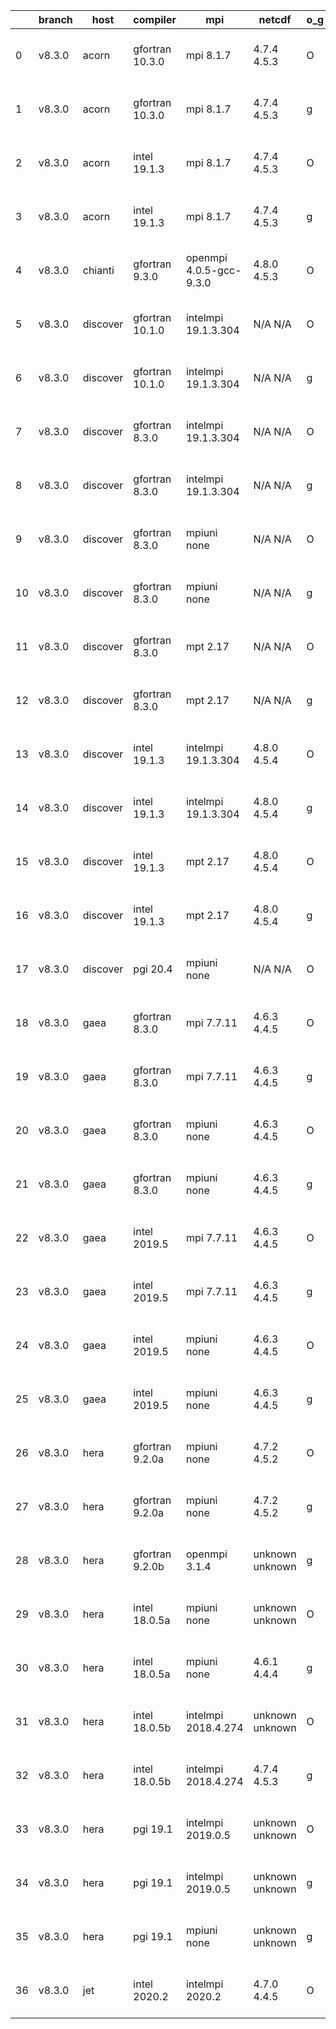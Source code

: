 |    | branch   | host     | compiler        | mpi                     | netcdf          | o_g   | os     | build   | u_pass   | u_fail   | s_pass   | s_fail   | e_pass   | e_fail   | nuopc_pass   | nuopc_fail   | artifacts_hash                                                                                                                                                     | modified                  |
|----|----------|----------|-----------------|-------------------------|-----------------|-------|--------|---------|----------|----------|----------|----------|----------|----------|--------------|--------------|--------------------------------------------------------------------------------------------------------------------------------------------------------------------|---------------------------|
|  0 | v8.3.0   | acorn    | gfortran 10.3.0 | mpi 8.1.7               | 4.7.4 4.5.3     | O     | Unicos | fail    | fail     | fail     | fail     | fail     | fail     | fail     | 0            | 50           | [artifacts](https://github.com/esmf-org/esmf-test-artifacts/tree/6b01062dbfe158ae8b5a651668c9b7c3aeab9611/v8.3.0/acorn/gfortran/10.3.0/O/mpi/8.1.7)                | 2022-06-07 01:22:39 +0000 |
|  1 | v8.3.0   | acorn    | gfortran 10.3.0 | mpi 8.1.7               | 4.7.4 4.5.3     | g     | Unicos | fail    | fail     | fail     | fail     | fail     | fail     | fail     | 0            | 50           | [artifacts](https://github.com/esmf-org/esmf-test-artifacts/tree/c83bd45180a8dd45cf5f77c7476f929391acc0fd/v8.3.0/acorn/gfortran/10.3.0/g/mpi/8.1.7)                | 2022-06-07 01:24:34 +0000 |
|  2 | v8.3.0   | acorn    | intel 19.1.3    | mpi 8.1.7               | 4.7.4 4.5.3     | O     | Unicos | pass    | 13665    | 0        | 49       | 0        | 80       | 0        | 50           | 0            | [artifacts](https://github.com/esmf-org/esmf-test-artifacts/tree/9eb7eb71158683d74c158ec10469eae63d87c64a/v8.3.0/acorn/intel/19.1.3/O/mpi/8.1.7)                   | 2022-06-07 01:50:20 +0000 |
|  3 | v8.3.0   | acorn    | intel 19.1.3    | mpi 8.1.7               | 4.7.4 4.5.3     | g     | Unicos | pass    | 13665    | 0        | 49       | 0        | 80       | 0        | 50           | 0            | [artifacts](https://github.com/esmf-org/esmf-test-artifacts/tree/4cf515cfad8286f267f01419ab637d25d2764777/v8.3.0/acorn/intel/19.1.3/g/mpi/8.1.7)                   | 2022-06-07 01:50:45 +0000 |
|  4 | v8.3.0   | chianti  | gfortran 9.3.0  | openmpi 4.0.5-gcc-9.3.0 | 4.8.0 4.5.3     | O     | Linux  | pass    | 13665    | 0        | 49       | 0        | 80       | 0        | 50           | 0            | [artifacts](https://github.com/esmf-org/esmf-test-artifacts/tree/39a53255517a3e381d73cf2464e61113694d4532/v8.3.0/chianti/gfortran/9.3.0/O/openmpi/4.0.5-gcc-9.3.0) | 2022-06-07 02:16:30 -0400 |
|  5 | v8.3.0   | discover | gfortran 10.1.0 | intelmpi 19.1.3.304     | N/A N/A         | O     | Linux  | pass    | 13650    | 15       | 49       | 0        | 80       | 0        | 50           | 0            | [artifacts](https://github.com/esmf-org/esmf-test-artifacts/tree/15ad22eee799dd4f6d7da6a42d3ebf054b606033/v8.3.0/discover/gfortran/10.1.0/O/intelmpi/19.1.3.304)   | 2022-06-07 01:48:02 -0400 |
|  6 | v8.3.0   | discover | gfortran 10.1.0 | intelmpi 19.1.3.304     | N/A N/A         | g     | Linux  | pass    | 13650    | 15       | 49       | 0        | 80       | 0        | 50           | 0            | [artifacts](https://github.com/esmf-org/esmf-test-artifacts/tree/a79c5b1174470785966b3bd829272dd164ab0ea7/v8.3.0/discover/gfortran/10.1.0/g/intelmpi/19.1.3.304)   | 2022-06-07 02:15:43 -0400 |
|  7 | v8.3.0   | discover | gfortran 8.3.0  | intelmpi 19.1.3.304     | N/A N/A         | O     | Linux  | pass    | 13650    | 15       | 49       | 0        | 80       | 0        | 50           | 0            | [artifacts](https://github.com/esmf-org/esmf-test-artifacts/tree/2b79cf5081998229723ca654b56b4820fa63b08c/v8.3.0/discover/gfortran/8.3.0/O/intelmpi/19.1.3.304)    | 2022-06-07 01:40:07 -0400 |
|  8 | v8.3.0   | discover | gfortran 8.3.0  | intelmpi 19.1.3.304     | N/A N/A         | g     | Linux  | pass    | 13650    | 15       | 49       | 0        | 80       | 0        | 50           | 0            | [artifacts](https://github.com/esmf-org/esmf-test-artifacts/tree/7d73916b289eacbadd31affc1dc96bcd0613ed0e/v8.3.0/discover/gfortran/8.3.0/g/intelmpi/19.1.3.304)    | 2022-06-07 01:56:10 -0400 |
|  9 | v8.3.0   | discover | gfortran 8.3.0  | mpiuni none             | N/A N/A         | O     | Linux  | pass    | 12142    | 0        | 8        | 0        | 43       | 0        | 0            | 50           | [artifacts](https://github.com/esmf-org/esmf-test-artifacts/tree/6bbf90cdaaf75ec0abe2fa3a92b3f915fcf21a63/v8.3.0/discover/gfortran/8.3.0/O/mpiuni/none)            | 2022-06-07 01:32:29 -0400 |
| 10 | v8.3.0   | discover | gfortran 8.3.0  | mpiuni none             | N/A N/A         | g     | Linux  | pass    | 12142    | 0        | 8        | 0        | 43       | 0        | 0            | 50           | [artifacts](https://github.com/esmf-org/esmf-test-artifacts/tree/7d73916b289eacbadd31affc1dc96bcd0613ed0e/v8.3.0/discover/gfortran/8.3.0/g/mpiuni/none)            | 2022-06-07 01:56:10 -0400 |
| 11 | v8.3.0   | discover | gfortran 8.3.0  | mpt 2.17                | N/A N/A         | O     | Linux  | pass    | 13665    | 0        | 49       | 0        | 80       | 0        | 46           | 4            | [artifacts](https://github.com/esmf-org/esmf-test-artifacts/tree/e35c427b901fe3bbddccbcbcdbb1592d52fc73fe/v8.3.0/discover/gfortran/8.3.0/O/mpt/2.17)               | 2022-06-07 01:41:38 -0400 |
| 12 | v8.3.0   | discover | gfortran 8.3.0  | mpt 2.17                | N/A N/A         | g     | Linux  | pass    | 13665    | 0        | 49       | 0        | 80       | 0        | 46           | 4            | [artifacts](https://github.com/esmf-org/esmf-test-artifacts/tree/7d73916b289eacbadd31affc1dc96bcd0613ed0e/v8.3.0/discover/gfortran/8.3.0/g/mpt/2.17)               | 2022-06-07 01:56:10 -0400 |
| 13 | v8.3.0   | discover | intel 19.1.3    | intelmpi 19.1.3.304     | 4.8.0 4.5.4     | O     | Linux  | pass    | 13665    | 0        | 49       | 0        | 80       | 0        | 50           | 0            | [artifacts](https://github.com/esmf-org/esmf-test-artifacts/tree/5141bb4d84baaa88c5f2632bae70675843d9925b/v8.3.0/discover/intel/19.1.3/O/intelmpi/19.1.3.304)      | 2022-06-07 01:58:46 -0400 |
| 14 | v8.3.0   | discover | intel 19.1.3    | intelmpi 19.1.3.304     | 4.8.0 4.5.4     | g     | Linux  | pass    | 13665    | 0        | 49       | 0        | 80       | 0        | 50           | 0            | [artifacts](https://github.com/esmf-org/esmf-test-artifacts/tree/4aa64c2dd7a01b71a24a5e227d466b44bf4a93da/v8.3.0/discover/intel/19.1.3/g/intelmpi/19.1.3.304)      | 2022-06-07 02:05:30 -0400 |
| 15 | v8.3.0   | discover | intel 19.1.3    | mpt 2.17                | 4.8.0 4.5.4     | O     | Linux  | pass    | 13665    | 0        | 49       | 0        | 80       | 0        | 50           | 0            | [artifacts](https://github.com/esmf-org/esmf-test-artifacts/tree/8329b1a7f20dcbe96acb01dacc41b0521b641ad2/v8.3.0/discover/intel/19.1.3/O/mpt/2.17)                 | 2022-06-07 01:49:59 -0400 |
| 16 | v8.3.0   | discover | intel 19.1.3    | mpt 2.17                | 4.8.0 4.5.4     | g     | Linux  | pass    | 13665    | 0        | 49       | 0        | 80       | 0        | 50           | 0            | [artifacts](https://github.com/esmf-org/esmf-test-artifacts/tree/cee94041135780ed0d09173d966cb4d9774778bb/v8.3.0/discover/intel/19.1.3/g/mpt/2.17)                 | 2022-06-07 01:59:49 -0400 |
| 17 | v8.3.0   | discover | pgi 20.4        | mpiuni none             | N/A N/A         | O     | Linux  | pass    | 11516    | 626      | 6        | 2        | 40       | 3        | 0            | 50           | [artifacts](https://github.com/esmf-org/esmf-test-artifacts/tree/4c366b05fcf9ec5eb5324149cf3c7532a620e77f/v8.3.0/discover/pgi/20.4/O/mpiuni/none)                  | 2022-06-07 02:55:44 -0400 |
| 18 | v8.3.0   | gaea     | gfortran 8.3.0  | mpi 7.7.11              | 4.6.3 4.4.5     | O     | Unicos | pass    | 13664    | 1        | 49       | 0        | 80       | 0        | 47           | 3            | [artifacts](https://github.com/esmf-org/esmf-test-artifacts/tree/e29ed0a8a9bfd43616ffd9785bcb4051b08b92e0/v8.3.0/gaea/gfortran/8.3.0/O/mpi/7.7.11)                 | 2022-06-07 01:58:25 -0400 |
| 19 | v8.3.0   | gaea     | gfortran 8.3.0  | mpi 7.7.11              | 4.6.3 4.4.5     | g     | Unicos | pass    | pending  | pending  | pending  | pending  | pending  | pending  | pending      | pending      | [artifacts](https://github.com/esmf-org/esmf-test-artifacts/tree/a6d653acdf6c9252bc9b0ec3e79b3b33ccb755e0/v8.3.0/gaea/gfortran/8.3.0/g/mpi/7.7.11)                 | 2022-06-07 00:44:06 -0400 |
| 20 | v8.3.0   | gaea     | gfortran 8.3.0  | mpiuni none             | 4.6.3 4.4.5     | O     | Unicos | pass    | 12142    | 0        | 8        | 0        | 43       | 0        | 0            | 50           | [artifacts](https://github.com/esmf-org/esmf-test-artifacts/tree/c5056d7a33ab254d3c06af279831e8a623a2d75a/v8.3.0/gaea/gfortran/8.3.0/O/mpiuni/none)                | 2022-06-07 01:40:48 -0400 |
| 21 | v8.3.0   | gaea     | gfortran 8.3.0  | mpiuni none             | 4.6.3 4.4.5     | g     | Unicos | pass    | 12142    | 0        | 8        | 0        | 43       | 0        | 0            | 50           | [artifacts](https://github.com/esmf-org/esmf-test-artifacts/tree/1a7d79aa557b61f42cf73d6d18e2513ede6bdc40/v8.3.0/gaea/gfortran/8.3.0/g/mpiuni/none)                | 2022-06-07 02:14:54 -0400 |
| 22 | v8.3.0   | gaea     | intel 2019.5    | mpi 7.7.11              | 4.6.3 4.4.5     | O     | Unicos | pass    | 13650    | 15       | 49       | 0        | 80       | 0        | 47           | 3            | [artifacts](https://github.com/esmf-org/esmf-test-artifacts/tree/03d1a497e3207e58c7ecd309da6a69e19d9c040e/v8.3.0/gaea/intel/2019.5/O/mpi/7.7.11)                   | 2022-06-07 01:35:38 -0400 |
| 23 | v8.3.0   | gaea     | intel 2019.5    | mpi 7.7.11              | 4.6.3 4.4.5     | g     | Unicos | pass    | 13650    | 15       | 49       | 0        | 80       | 0        | 47           | 3            | [artifacts](https://github.com/esmf-org/esmf-test-artifacts/tree/a0b4452084855131f045ca342e4bf20df900d1db/v8.3.0/gaea/intel/2019.5/g/mpi/7.7.11)                   | 2022-06-07 01:50:14 -0400 |
| 24 | v8.3.0   | gaea     | intel 2019.5    | mpiuni none             | 4.6.3 4.4.5     | O     | Unicos | pass    | 12127    | 15       | 8        | 0        | 43       | 0        | 0            | 50           | [artifacts](https://github.com/esmf-org/esmf-test-artifacts/tree/f2f7a9a2ba79b4f367350e67cf1834bd04a16a53/v8.3.0/gaea/intel/2019.5/O/mpiuni/none)                  | 2022-06-07 01:20:46 -0400 |
| 25 | v8.3.0   | gaea     | intel 2019.5    | mpiuni none             | 4.6.3 4.4.5     | g     | Unicos | pass    | 12127    | 15       | 8        | 0        | 43       | 0        | 0            | 50           | [artifacts](https://github.com/esmf-org/esmf-test-artifacts/tree/03d1a497e3207e58c7ecd309da6a69e19d9c040e/v8.3.0/gaea/intel/2019.5/g/mpiuni/none)                  | 2022-06-07 01:35:38 -0400 |
| 26 | v8.3.0   | hera     | gfortran 9.2.0a | mpiuni none             | 4.7.2 4.5.2     | O     | Linux  | pass    | 12142    | 0        | 8        | 0        | 43       | 0        | 0            | 50           | [artifacts](https://github.com/esmf-org/esmf-test-artifacts/tree/e220ab24c07c59d1aebf3d16704a0b83010d14ae/v8.3.0/hera/gfortran/9.2.0a/O/mpiuni/none)               | 2022-06-07 06:13:04 +0000 |
| 27 | v8.3.0   | hera     | gfortran 9.2.0a | mpiuni none             | 4.7.2 4.5.2     | g     | Linux  | pass    | pending  | pending  | pending  | pending  | pending  | pending  | pending      | pending      | [artifacts](https://github.com/esmf-org/esmf-test-artifacts/tree/0b59aa2651bfd2b6af408b740fc1e01e408174cf/v8.3.0/hera/gfortran/9.2.0a/g/mpiuni/none)               | 2022-06-07 06:10:02 +0000 |
| 28 | v8.3.0   | hera     | gfortran 9.2.0b | openmpi 3.1.4           | unknown unknown | g     | Linux  | fail    | 13665    | 0        | 49       | 0        | 80       | 0        | 50           | 0            | [artifacts](https://github.com/esmf-org/esmf-test-artifacts/tree/fde3f4fd4daec13cf5205829c9184679d3d0938a/v8.3.0/hera/gfortran/9.2.0b/g/openmpi/3.1.4)             | 2022-06-06 18:59:33 +0000 |
| 29 | v8.3.0   | hera     | intel 18.0.5a   | mpiuni none             | unknown unknown | O     | Linux  | fail    | 12142    | 0        | 8        | 0        | 43       | 0        | 0            | 50           | [artifacts](https://github.com/esmf-org/esmf-test-artifacts/tree/c8b8dcd5850ad275c8a77bc7b659836f98f18d14/v8.3.0/hera/intel/18.0.5a/O/mpiuni/none)                 | 2022-06-06 19:02:19 +0000 |
| 30 | v8.3.0   | hera     | intel 18.0.5a   | mpiuni none             | 4.6.1 4.4.4     | g     | Linux  | pass    | pending  | pending  | pending  | pending  | pending  | pending  | pending      | pending      | [artifacts](https://github.com/esmf-org/esmf-test-artifacts/tree/50953e7edfba7474118e6f1290f7331b4736f373/v8.3.0/hera/intel/18.0.5a/g/mpiuni/none)                 | 2022-06-07 06:15:48 +0000 |
| 31 | v8.3.0   | hera     | intel 18.0.5b   | intelmpi 2018.4.274     | unknown unknown | O     | Linux  | fail    | 13665    | 0        | 49       | 0        | 80       | 0        | 50           | 0            | [artifacts](https://github.com/esmf-org/esmf-test-artifacts/tree/b9b2dfc61815a4a9c25821a93bd57c6b8e997af8/v8.3.0/hera/intel/18.0.5b/O/intelmpi/2018.4.274)         | 2022-06-06 19:38:45 +0000 |
| 32 | v8.3.0   | hera     | intel 18.0.5b   | intelmpi 2018.4.274     | 4.7.4 4.5.3     | g     | Linux  | pass    | pending  | pending  | pending  | pending  | pending  | pending  | pending      | pending      | [artifacts](https://github.com/esmf-org/esmf-test-artifacts/tree/579ee51679dcc5de3f894fbff7cf6729ac903a5c/v8.3.0/hera/intel/18.0.5b/g/intelmpi/2018.4.274)         | 2022-06-07 06:19:40 +0000 |
| 33 | v8.3.0   | hera     | pgi 19.1        | intelmpi 2019.0.5       | unknown unknown | O     | Linux  | fail    | fail     | fail     | fail     | fail     | fail     | fail     | 0            | 0            | [artifacts](https://github.com/esmf-org/esmf-test-artifacts/tree/bee460e6a0d5dc789562581ebdb810ca5f03314c/v8.3.0/hera/pgi/19.1/O/intelmpi/2019.0.5)                | 2022-06-06 23:00:11 +0000 |
| 34 | v8.3.0   | hera     | pgi 19.1        | intelmpi 2019.0.5       | unknown unknown | g     | Linux  | fail    | fail     | fail     | fail     | fail     | fail     | fail     | 0            | 0            | [artifacts](https://github.com/esmf-org/esmf-test-artifacts/tree/2fb6c9d5d22ce6d7b7da29bbb8d86937f02b16ce/v8.3.0/hera/pgi/19.1/g/intelmpi/2019.0.5)                | 2022-06-06 23:12:10 +0000 |
| 35 | v8.3.0   | hera     | pgi 19.1        | mpiuni none             | unknown unknown | g     | Linux  | fail    | 11516    | 626      | 4        | 4        | 40       | 3        | 0            | 50           | [artifacts](https://github.com/esmf-org/esmf-test-artifacts/tree/0d553190d0282fa22b2e8987e4549e95f2e92082/v8.3.0/hera/pgi/19.1/g/mpiuni/none)                      | 2022-06-06 20:05:42 +0000 |
| 36 | v8.3.0   | jet      | intel 2020.2    | intelmpi 2020.2         | 4.7.0 4.4.5     | O     | Linux  | pass    | 13665    | 0        | 49       | 0        | 80       | 0        | 50           | 0            | [artifacts](https://github.com/esmf-org/esmf-test-artifacts/tree/fb2b759ed11400e3a82dbee77dd06d965f5fca4c/v8.3.0/jet/intel/2020.2/O/intelmpi/2020.2)               | 2022-06-07 04:58:02 +0000 |